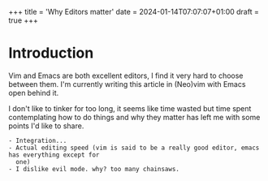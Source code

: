 +++
title = 'Why Editors matter'
date = 2024-01-14T07:07:07+01:00
draft = true
+++

# Introduction

Vim and Emacs are both excellent editors, I find it very hard to choose between them. I'm currently
writing this article in (Neo)vim with Emacs open behind it.

I don't like to tinker for too long, it seems like time wasted but time spent contemplating how to
do things and why they matter has left me with some points I'd like to share.

    - Integration...
    - Actual editing speed (vim is said to be a really good editor, emacs has everything except for
      one)
    - I dislike evil mode. why? too many chainsaws.
